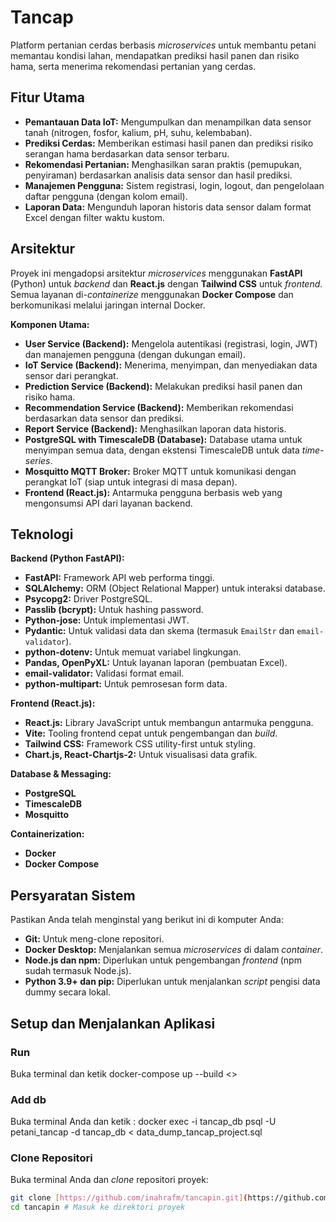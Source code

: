 # Tancap

Platform pertanian cerdas berbasis *microservices* untuk membantu petani memantau kondisi lahan, mendapatkan prediksi hasil panen dan risiko hama, serta menerima rekomendasi pertanian yang cerdas.

## Fitur Utama

* **Pemantauan Data IoT:** Mengumpulkan dan menampilkan data sensor tanah (nitrogen, fosfor, kalium, pH, suhu, kelembaban).
* **Prediksi Cerdas:** Memberikan estimasi hasil panen dan prediksi risiko serangan hama berdasarkan data sensor terbaru.
* **Rekomendasi Pertanian:** Menghasilkan saran praktis (pemupukan, penyiraman) berdasarkan analisis data sensor dan hasil prediksi.
* **Manajemen Pengguna:** Sistem registrasi, login, logout, dan pengelolaan daftar pengguna (dengan kolom email).
* **Laporan Data:** Mengunduh laporan historis data sensor dalam format Excel dengan filter waktu kustom.

## Arsitektur

Proyek ini mengadopsi arsitektur *microservices* menggunakan **FastAPI** (Python) untuk *backend* dan **React.js** dengan **Tailwind CSS** untuk *frontend*. Semua layanan di-*containerize* menggunakan **Docker Compose** dan berkomunikasi melalui jaringan internal Docker.

**Komponen Utama:**

* **User Service (Backend):** Mengelola autentikasi (registrasi, login, JWT) dan manajemen pengguna (dengan dukungan email).
* **IoT Service (Backend):** Menerima, menyimpan, dan menyediakan data sensor dari perangkat.
* **Prediction Service (Backend):** Melakukan prediksi hasil panen dan risiko hama.
* **Recommendation Service (Backend):** Memberikan rekomendasi berdasarkan data sensor dan prediksi.
* **Report Service (Backend):** Menghasilkan laporan data historis.
* **PostgreSQL with TimescaleDB (Database):** Database utama untuk menyimpan semua data, dengan ekstensi TimescaleDB untuk data *time-series*.
* **Mosquitto MQTT Broker:** Broker MQTT untuk komunikasi dengan perangkat IoT (siap untuk integrasi di masa depan).
* **Frontend (React.js):** Antarmuka pengguna berbasis web yang mengonsumsi API dari layanan backend.

## Teknologi

**Backend (Python FastAPI):**
* **FastAPI:** Framework API web performa tinggi.
* **SQLAlchemy:** ORM (Object Relational Mapper) untuk interaksi database.
* **Psycopg2:** Driver PostgreSQL.
* **Passlib (bcrypt):** Untuk hashing password.
* **Python-jose:** Untuk implementasi JWT.
* **Pydantic:** Untuk validasi data dan skema (termasuk `EmailStr` dan `email-validator`).
* **python-dotenv:** Untuk memuat variabel lingkungan.
* **Pandas, OpenPyXL:** Untuk layanan laporan (pembuatan Excel).
* **email-validator:** Validasi format email.
* **python-multipart:** Untuk pemrosesan form data.

**Frontend (React.js):**
* **React.js:** Library JavaScript untuk membangun antarmuka pengguna.
* **Vite:** Tooling frontend cepat untuk pengembangan dan *build*.
* **Tailwind CSS:** Framework CSS utility-first untuk styling.
* **Chart.js, React-Chartjs-2:** Untuk visualisasi data grafik.

**Database & Messaging:**
* **PostgreSQL**
* **TimescaleDB**
* **Mosquitto**

**Containerization:**
* **Docker**
* **Docker Compose**

## Persyaratan Sistem

Pastikan Anda telah menginstal yang berikut ini di komputer Anda:

* **Git:** Untuk meng-clone repositori.
* **Docker Desktop:** Menjalankan semua *microservices* di dalam *container*.
* **Node.js dan npm:** Diperlukan untuk pengembangan *frontend* (npm sudah termasuk Node.js).
* **Python 3.9+ dan pip:** Diperlukan untuk menjalankan *script* pengisi data dummy secara lokal.

## Setup dan Menjalankan Aplikasi

###  Run
Buka terminal dan ketik docker-compose up --build <>

### Add db
Buka terminal Anda dan ketik : 
docker exec -i tancap_db psql -U petani_tancap -d tancap_db < data_dump_tancap_project.sql
### Clone Repositori

Buka terminal Anda dan *clone* repositori proyek:

```bash
git clone [https://github.com/inahrafm/tancapin.git](https://github.com/inahrafm/tancapin.git) # Ganti dengan URL repo Anda yang sebenarnya
cd tancapin # Masuk ke direktori proyek